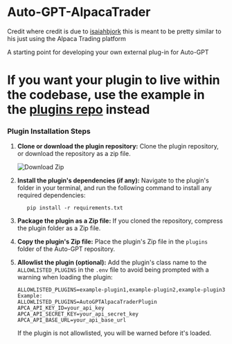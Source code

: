 # Auto-GPT-AlpacaTrader


Credit where credit is due to [isaiahbjork](https://github.com/isaiahbjork/Auto-GPT-MetaTrader-Plugin/) this is meant to be pretty similar to his just using the
Alpaca Trading platform



A starting point for developing your own external plug-in for Auto-GPT

# **If you want your plugin to live within the codebase, use the example in the [plugins repo](https://github.com/Significant-Gravitas/Auto-GPT-Plugins) instead**

### Plugin Installation Steps

1. **Clone or download the plugin repository:**
   Clone the plugin repository, or download the repository as a zip file.
  
   ![Download Zip](https://raw.githubusercontent.com/BillSchumacher/Auto-GPT/master/plugin.png)

2. **Install the plugin's dependencies (if any):**
   Navigate to the plugin's folder in your terminal, and run the following command to install any required dependencies:

   ``` shell
      pip install -r requirements.txt
   ```

3. **Package the plugin as a Zip file:**
   If you cloned the repository, compress the plugin folder as a Zip file.

4. **Copy the plugin's Zip file:**
   Place the plugin's Zip file in the `plugins` folder of the Auto-GPT repository.

5. **Allowlist the plugin (optional):**
   Add the plugin's class name to the `ALLOWLISTED_PLUGINS` in the `.env` file to avoid being prompted with a warning when loading the plugin:

   ``` shell
   ALLOWLISTED_PLUGINS=example-plugin1,example-plugin2,example-plugin3
   Example:
   ALLOWLISTED_PLUGINS=AutoGPTAlpacaTraderPlugin
   APCA_API_KEY_ID=your_api_key
   APCA_API_SECRET_KEY=your_api_secret_key
   APCA_API_BASE_URL=your_api_base_url
   ```

   If the plugin is not allowlisted, you will be warned before it's loaded.
